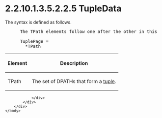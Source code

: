<html dir="LTR" xmlns:mshelp="http://msdn.microsoft.com/mshelp" xmlns:ddue="http://ddue.schemas.microsoft.com/authoring/2003/5" xmlns:xlink="http://www.w3.org/1999/xlink" xmlns:tool="http://www.microsoft.com/tooltip">
    <head>
        <meta http-equiv="Content-Type" content="text/html; CHARSET=utf-8"></meta>
        <meta name="save" content="history"></meta>
        <title>2.2.10.1.3.5.2.2.5 TupleData</title>
        <xml>
            <mshelp:toctitle title="2.2.10.1.3.5.2.2.5 TupleData"></mshelp:toctitle>
            <mshelp:rltitle title="[MS-SSAS8]: TupleData"></mshelp:rltitle>
            <mshelp:keyword index="A" term="6049170b-4d41-43af-a35c-537734c496a3"></mshelp:keyword>
            <mshelp:attr name="DCSext.ContentType" value="open specification"></mshelp:attr>
            <mshelp:attr name="AssetID" value="6049170b-4d41-43af-a35c-537734c496a3"></mshelp:attr>
            <mshelp:attr name="TopicType" value="kbRef"></mshelp:attr>
            <mshelp:attr name="DCSext.Title" value="[MS-SSAS8]: TupleData" />
        </xml>
    </head>
    <body>
        <div id="header">
            <h1 class="heading">2.2.10.1.3.5.2.2.5 TupleData</h1>
        </div>
        <div id="mainSection">
            <div id="mainBody">
                <div id="allHistory" class="saveHistory"></div>
                <div id="sectionSection0" class="section" name="collapseableSection">
                    

<p>The syntax is defined as follows.           </p>

<dl>
<dd>
<div><pre> The TPath elements follow one after the other in this object.
            
 TuplePage =
   *TPath
</pre></div>
</dd></dl>

<table>
 <thead>
  <tr>
   <th>
   <p>Element</p>
   </th>
   <th>
   <p>Description</p>
   </th>
  </tr>
 </thead>
 <tr>
  <td>
  <p>TPath</p>
  </td>
  <td>
  <p>The set of DPATHs that form a <a href="c527450b-f5bd-424b-8c98-ba6365288f35.md#gt_e64f7e8a-c55b-47dc-9c6e-2afe5f13d448">tuple</a>.</p>
  </td>
 </tr>
</table>

<p> </p>


                </div>
            </div>
        </div>
    </body>
</html>